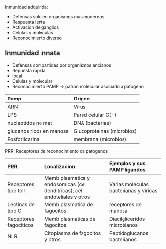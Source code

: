 
Inmunidad adquirida:
- Defensas solo en organismos mas modernos 
- Respuesta lenta
- Activacion de ganglios
- Celulas y moleculas
- Reconocimiento diverso

## Inmunidad innata

- Defensas compartidas por organismos ancianos
- Repuesta rapida 
- local
- Celulas y molecular
- Reconocimiento PAMP → patron molecular asociado a patogeno

|Pamp      |Origen      |
|:-----|:-----|
|ARN      |Virus      |
|LPS      |Pared celular G(-)      |
|nucleotidos no met      |DNA (bacterias)      |
|glucanos ricos en manosa      |Glucoproteinas (microbios)      |
|Fosforilcarina      |membrana (microbios)      |

PRR: Receptores de reconocimiento de patogenos

|PRR      |Localizacion      |Ejemplos y sus PAMP ligandos      |
|:-----|:-----|:-----|
|Receptores tipo toll      |Memb plasmatica y endosomicas (cel denditricas), cel endoteliales y otros      | Varias moleculas bacterianas y viricas     |
|Lectinas de tipo C      |Memb plasmatica de fagocitos      |receptores de manosa      |
|Receptores fagociticos      |Memb plasmaticas de fagocitos      |Diacilgliceridos microbianos      |
|NLR      |Citoplasma de fagocitos y otros      |Peptidoglucanos bacterianos      |
